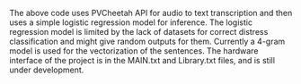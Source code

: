 The above code uses PVCheetah API for audio to text transcription and then uses a simple logistic regression model for inference. The logistic regression model is limited by the lack of datasets for correct distress classification and might give random outputs for them. Currently a 4-gram model is used for the vectorization of the sentences. The hardware interface of the project is in the MAIN.txt and Library.txt files, and is still under development.
